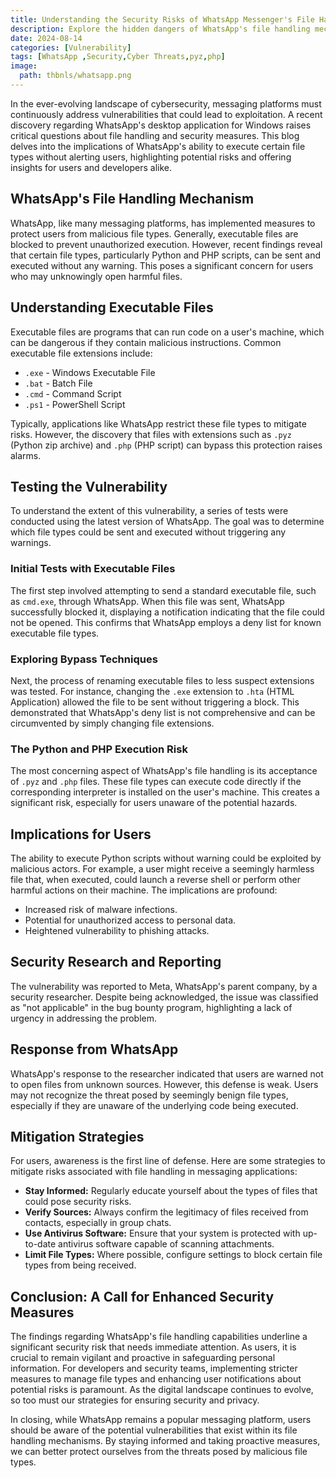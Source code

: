 ```yaml
---
title: Understanding the Security Risks of WhatsApp Messenger's File Handling
description: Explore the hidden dangers of WhatsApp's file handling mechanisms, uncovering vulnerabilities that could expose users to significant cybersecurity threats. Learn how to protect yourself and why this issue demands urgent attention from both users and developers.
date: 2024-08-14
categories: [Vulnerability]
tags: [WhatsApp ,Security,Cyber Threats,pyz,php]
image:
  path: thbnls/whatsapp.png
---
```


In the ever-evolving landscape of cybersecurity, messaging platforms must continuously address vulnerabilities that could lead to exploitation. A recent discovery regarding WhatsApp's desktop application for Windows raises critical questions about file handling and security measures. This blog delves into the implications of WhatsApp's ability to execute certain file types without alerting users, highlighting potential risks and offering insights for users and developers alike.

## WhatsApp's File Handling Mechanism

WhatsApp, like many messaging platforms, has implemented measures to protect users from malicious file types. Generally, executable files are blocked to prevent unauthorized execution. However, recent findings reveal that certain file types, particularly Python and PHP scripts, can be sent and executed without any warning. This poses a significant concern for users who may unknowingly open harmful files.

## Understanding Executable Files

Executable files are programs that can run code on a user's machine, which can be dangerous if they contain malicious instructions. Common executable file extensions include:

- `.exe` - Windows Executable File
- `.bat` - Batch File
- `.cmd` - Command Script
- `.ps1` - PowerShell Script

Typically, applications like WhatsApp restrict these file types to mitigate risks. However, the discovery that files with extensions such as `.pyz` (Python zip archive) and `.php` (PHP script) can bypass this protection raises alarms.

## Testing the Vulnerability

To understand the extent of this vulnerability, a series of tests were conducted using the latest version of WhatsApp. The goal was to determine which file types could be sent and executed without triggering any warnings.

### Initial Tests with Executable Files

The first step involved attempting to send a standard executable file, such as `cmd.exe`, through WhatsApp. When this file was sent, WhatsApp successfully blocked it, displaying a notification indicating that the file could not be opened. This confirms that WhatsApp employs a deny list for known executable file types.

### Exploring Bypass Techniques

Next, the process of renaming executable files to less suspect extensions was tested. For instance, changing the `.exe` extension to `.hta` (HTML Application) allowed the file to be sent without triggering a block. This demonstrated that WhatsApp's deny list is not comprehensive and can be circumvented by simply changing file extensions.

### The Python and PHP Execution Risk

The most concerning aspect of WhatsApp's file handling is its acceptance of `.pyz` and `.php` files. These file types can execute code directly if the corresponding interpreter is installed on the user's machine. This creates a significant risk, especially for users unaware of the potential hazards.

## Implications for Users

The ability to execute Python scripts without warning could be exploited by malicious actors. For example, a user might receive a seemingly harmless file that, when executed, could launch a reverse shell or perform other harmful actions on their machine. The implications are profound:

- Increased risk of malware infections.
- Potential for unauthorized access to personal data.
- Heightened vulnerability to phishing attacks.

## Security Research and Reporting

The vulnerability was reported to Meta, WhatsApp's parent company, by a security researcher. Despite being acknowledged, the issue was classified as "not applicable" in the bug bounty program, highlighting a lack of urgency in addressing the problem.

## Response from WhatsApp

WhatsApp's response to the researcher indicated that users are warned not to open files from unknown sources. However, this defense is weak. Users may not recognize the threat posed by seemingly benign file types, especially if they are unaware of the underlying code being executed.

## Mitigation Strategies

For users, awareness is the first line of defense. Here are some strategies to mitigate risks associated with file handling in messaging applications:

- **Stay Informed:** Regularly educate yourself about the types of files that could pose security risks.
- **Verify Sources:** Always confirm the legitimacy of files received from contacts, especially in group chats.
- **Use Antivirus Software:** Ensure that your system is protected with up-to-date antivirus software capable of scanning attachments.
- **Limit File Types:** Where possible, configure settings to block certain file types from being received.

## Conclusion: A Call for Enhanced Security Measures

The findings regarding WhatsApp's file handling capabilities underline a significant security risk that needs immediate attention. As users, it is crucial to remain vigilant and proactive in safeguarding personal information. For developers and security teams, implementing stricter measures to manage file types and enhancing user notifications about potential risks is paramount. As the digital landscape continues to evolve, so too must our strategies for ensuring security and privacy.

In closing, while WhatsApp remains a popular messaging platform, users should be aware of the potential vulnerabilities that exist within its file handling mechanisms. By staying informed and taking proactive measures, we can better protect ourselves from the threats posed by malicious file types.
